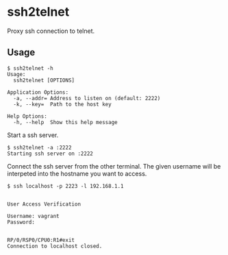 # ssh2telnet
Proxy ssh connection to telnet.

## Usage


```
$ ssh2telnet -h
Usage:
  ssh2telnet [OPTIONS]

Application Options:
  -a, --addr= Address to listen on (default: 2222)
  -k, --key=  Path to the host key

Help Options:
  -h, --help  Show this help message
```

Start a ssh server.

```
$ ssh2telnet -a :2222
Starting ssh server on :2222
```

Connect the ssh server from the other terminal.
The given username will be interpeted into the hostname you want to access.

```
$ ssh localhost -p 2223 -l 192.168.1.1


User Access Verification

Username: vagrant
Password:


RP/0/RSP0/CPU0:R1#exit
Connection to localhost closed.
```
